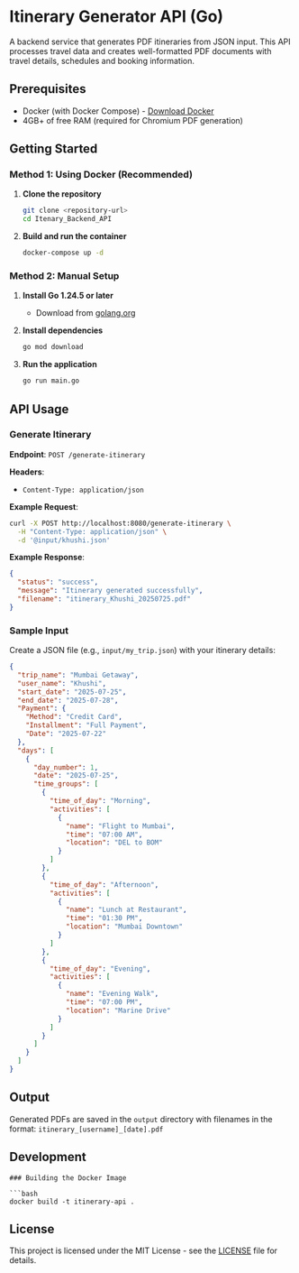 # Itinerary Generator API (Go)

A backend service that generates PDF itineraries from JSON input. This API processes travel data and creates well-formatted PDF documents with travel details, schedules and booking information.


## Prerequisites
- Docker (with Docker Compose) - [Download Docker](https://www.docker.com/products/docker-desktop)
- 4GB+ of free RAM (required for Chromium PDF generation)

## Getting Started

### Method 1: Using Docker (Recommended)

1. **Clone the repository**
   ```bash
   git clone <repository-url>
   cd Itenary_Backend_API
   ```

2. **Build and run the container**
   ```bash
   docker-compose up -d
   ```

### Method 2: Manual Setup

1. **Install Go 1.24.5 or later**
   - Download from [golang.org](https://golang.org/dl/)

2. **Install dependencies**
   ```bash
   go mod download
   ```

3. **Run the application**
   ```bash
   go run main.go
   ```

## API Usage

### Generate Itinerary

**Endpoint**: `POST /generate-itinerary`

**Headers**:
- `Content-Type: application/json`

**Example Request**:
```bash
curl -X POST http://localhost:8080/generate-itinerary \
  -H "Content-Type: application/json" \
  -d '@input/khushi.json'
```

**Example Response**:
```json
{
  "status": "success",
  "message": "Itinerary generated successfully",
  "filename": "itinerary_Khushi_20250725.pdf"
}
```

### Sample Input

Create a JSON file (e.g., `input/my_trip.json`) with your itinerary details:

```json
{
  "trip_name": "Mumbai Getaway",
  "user_name": "Khushi",
  "start_date": "2025-07-25",
  "end_date": "2025-07-28",
  "Payment": {
    "Method": "Credit Card",
    "Installment": "Full Payment",
    "Date": "2025-07-22"
  },
  "days": [
    {
      "day_number": 1,
      "date": "2025-07-25",
      "time_groups": [
        {
          "time_of_day": "Morning",
          "activities": [
            {
              "name": "Flight to Mumbai",
              "time": "07:00 AM",
              "location": "DEL to BOM"
            }
          ]
        },
        {
          "time_of_day": "Afternoon",
          "activities": [
            {
              "name": "Lunch at Restaurant",
              "time": "01:30 PM",
              "location": "Mumbai Downtown"
            }
          ]
        },
        {
          "time_of_day": "Evening",
          "activities": [
            {
              "name": "Evening Walk",
              "time": "07:00 PM",
              "location": "Marine Drive"
            }
          ]
        }
      ]
    }
  ]
}
```

## Output
Generated PDFs are saved in the `output` directory with filenames in the format: `itinerary_[username]_[date].pdf`

## Development

```
### Building the Docker Image

```bash
docker build -t itinerary-api .
```


## License
This project is licensed under the MIT License - see the [LICENSE](LICENSE) file for details.
